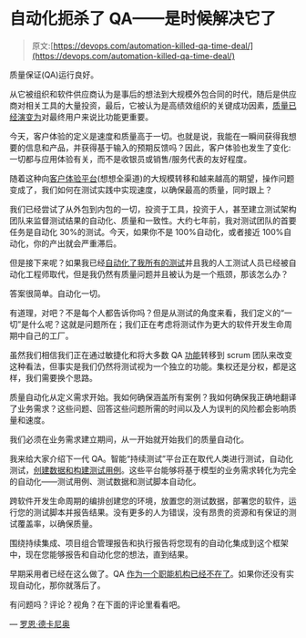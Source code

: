 # 自动化扼杀了 QA——是时候解决它了

> 原文:[https://devops.com/automation-killed-qa-time-deal/](https://devops.com/automation-killed-qa-time-deal/)

质量保证(QA)运行良好。

从它被组织和软件供应商认为是事后的想法到大规模外包合同的时代，随后是供应商对相关工具的大量投资，最后，它被认为是高绩效组织的关键成功因素，[质量已经演变为](https://www.ca.com/us/collateral/videos/three-qa-secrets-your-devops-teams-need-to-know.html)对最终用户来说比功能更重要。

今天，客户体验的定义是速度和质量高于一切。也就是说，我能在一瞬间获得我想要的信息和产品，并获得基于输入的预期反馈吗？因此，客户体验也发生了变化:一切都与应用体验有关，而不是收银员或销售/服务代表的友好程度。

随着这种向[客户体验平台](http://sdtimes.com/report-agile-devops-provide-benefits-together-alone/)(想想全渠道)的大规模转移和越来越高的期望，操作问题变成了，我们如何在测试实践中实现速度，以确保最高的质量，同时跟上？

我们已经尝试了从外包到内包的一切，投资于工具，投资于人，甚至建立测试架构团队来监督测试结果的自动化、质量和一致性。大约七年前，我对测试团队的首要任务是自动化 30%的测试。今天，如果你不是 100%自动化，或者接近 100%自动化，你的产出就会严重滞后。

但是接下来呢？如果我已经[自动化了我所有的测试](https://devops.com/testing-will-never-be-automated/)并且我的人工测试人员已经被自动化工程师取代，但是我仍然有质量问题并且被认为是一个瓶颈，那该怎么办？

答案很简单。自动化一切。

有道理，对吧？不是每个人都告诉你吗？但是从测试的角度来看，我们定义的“一切”是什么呢？这就是问题所在；我们正在考虑将测试作为更大的软件开发生命周期中自己的工厂。

虽然我们相信我们正在通过敏捷化和将大多数 QA [功能](https://devops.com/qa-devops-era/)转移到 scrum 团队来改变这种看法，但事实是我们仍然将测试视为一个独立的功能。集权还是分权，都是这样，我们需要换个思路。

质量自动化从定义需求开始。我如何确保涵盖所有案例？我如何确保我正确地翻译了业务需求？这些问题、回答这些问题所需的时间以及人为误判的风险都会影响质量和速度。

我们必须在业务需求建立期间，从一开始就开始我们的质量自动化。

我来给大家介绍下一代 QA。智能“持续测试”平台正在取代人类进行测试，自动化测试，[创建数据和构建测试用例](https://www.ca.com/us/products/ca-test-data-manager.html)。这些平台能够将基于模型的业务需求转化为完全的自动化——测试用例、测试数据和测试脚本自动化。

跨软件开发生命周期的编排创建您的环境，放置您的测试数据，部署您的软件，运行您的测试脚本并报告结果。没有更多的人为错误，没有昂贵的资源和有保证的测试覆盖率，以确保质量。

围绕持续集成、项目组合管理报告和执行报告将您现有的自动化集成到这个框架中，现在您能够报告和自动化您的想法，直到结果。

早期采用者已经在这么做了。QA [作为一个职能机构已经不在了](https://devops.com/devops-killed-qa/)。如果你还没有实现自动化，那你就落后了。

有问题吗？评论？视角？在下面的评论里看看吧。

— [罗恩·德卡尼奥](https://devops.com/author/ron-decanio/)